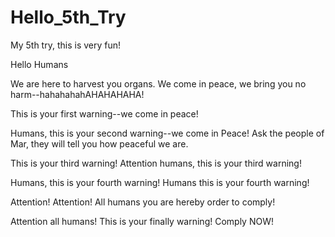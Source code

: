 # Hello_5th_Try
My 5th try, this is very fun!

Hello Humans

We are here to harvest you organs. We come in peace, we bring you no harm--hahahahahAHAHAHAHA!

This is your first warning--we come in peace!

Humans, this is your second warning--we come in Peace! Ask the people of Mar, they will tell you how peaceful we are.

This is your third warning! Attention humans, this is your third warning!

Humans, this is your fourth warning! Humans this is your fourth warning!

Attention! Attention! All humans you are hereby order to comply!

Attention all humans! This is your finally warning! Comply NOW!

